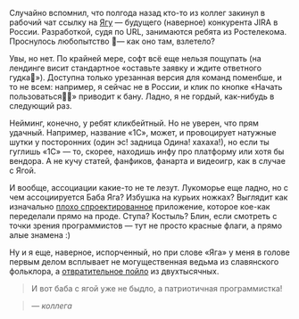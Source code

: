 ﻿Случайно вспомнил, что полгода назад кто-то из коллег закинул в рабочий чат ссылку на [Ягу](https://yaga.rt.ru) — будущего (наверное) конкурента JIRA в России. Разработкой, судя по URL, занимаются ребята из Ростелекома. Проснулось любопытство — как оно там, взлетело?

Увы, но нет. По крайней мере, софт всё еще нельзя пощупать (на лендинге висит стандартное «оставьте заявку и ждите ответного гудка»). Доступна только урезанная версия для команд поменбше, и то не всем: например, я сейчас не в России, и клик по кнопке «Начать пользоваться» приводит к бану. Ладно, я не гордый, как-нибудь в следующий раз.

Нейминг, конечно, у ребят кликбейтный. Но не уверен, что прям удачный. Например, название «1С», может, и провоцирует натужные шутки у посторонних (один эс! задница Одина! хахаха!), но если ты гуглишь «1С» — то, скорее, находишь инфу про платформу или хотя бы вендора. А не кучу статей, фанфиков, фанарта и видеоигр, как в случае с Ягой.

И вообще, ассоциации какие-то не те лезут. Лукоморье еще ладно, но с чем ассоциируется Баба Яга? Избушка на курьих ножках? Выглядит как изначально [плохо спроектированное](/notes/evolution) приложение, которое кое-как переделали прямо на проде. Ступа? Костыль? Блин, если смотреть с точки зрения программистов — тут не просто красные флаги, а прямо алые знамена :)

Ну и я еще, наверное, испорченный, но при слове «Яга» у меня в голове первым делом всплывает не могущественная ведьма из славянского фольклора, а [отвратительное пойло](https://ru.wikipedia.org/wiki/Jaguar_(напиток)) из двухтысячных.

> И вот баба с ягой уже не быдло, а патриотичная программистка!

>*― коллега*